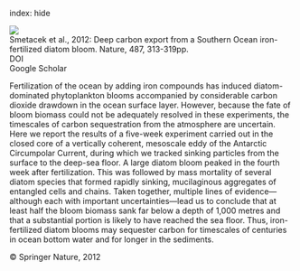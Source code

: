 index: hide

<div class="Citation">
    <div class="Citation-thumb CitationThumb-linked"  data-href="https://doi.org/10.1038/nature11229">
      <img src="https://static.claimspace.cloud/climate-study-static/refs/thumbs/6/Smetacek_et_al_2012-thumb.png" />
    </div>

  <div class="Citation-body">
    <div class="Citation-text">Smetacek et al., 2012: Deep carbon export from a Southern Ocean iron-fertilized diatom bloom. <span class="Article-journal">Nature, </span><span class="Article-volume">487, </span>313-319pp.</div>
    <div class="Citation-links">
      <div class="CitationLink" data-href="https://doi.org/10.1038/nature11229">
        <div class="CitationLink-icon CitationLink-Doi"></div>
        <div class="CitationLink-text">DOI</div>
      </div>
      <div class="CitationLink" data-href="https://scholar.google.com/scholar?q=10.1038/nature11229">
        <div class="CitationLink-icon CitationLink-Scholar"></div>
        <div class="CitationLink-text">Google Scholar</div>
      </div>
    </div>
  </div>
</div>

Fertilization of the ocean by adding iron compounds has induced diatom-dominated phytoplankton blooms accompanied by considerable carbon dioxide drawdown in the ocean surface layer. However, because the fate of bloom biomass could not be adequately resolved in these experiments, the timescales of carbon sequestration from the atmosphere are uncertain. Here we report the results of a five-week experiment carried out in the closed core of a vertically coherent, mesoscale eddy of the Antarctic Circumpolar Current, during which we tracked sinking particles from the surface to the deep-sea floor. A large diatom bloom peaked in the fourth week after fertilization. This was followed by mass mortality of several diatom species that formed rapidly sinking, mucilaginous aggregates of entangled cells and chains. Taken together, multiple lines of evidence—although each with important uncertainties—lead us to conclude that at least half the bloom biomass sank far below a depth of 1,000 metres and that a substantial portion is likely to have reached the sea floor. Thus, iron-fertilized diatom blooms may sequester carbon for timescales of centuries in ocean bottom water and for longer in the sediments.

<div class="Citation-copy">
&copy; Springer Nature, 2012
</div>
